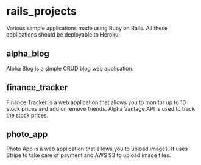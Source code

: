 # rails_projects
Various sample applications made using Ruby on Rails.
All these applications should be deployable to Heroku.

## alpha_blog

Alpha Blog is a simple CRUD blog web application.

## finance_tracker

Finance Tracker is a web application that allows you to monitor up to 10 stock prices and add or remove friends.
Alpha Vantage API is used to track the stock prices.

## photo_app

Photo App is a web application that allows you to upload images. It uses Stripe to take care of payment and AWS S3 to upload image files.